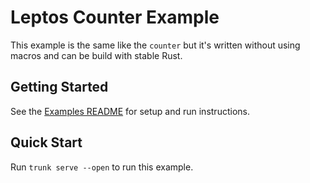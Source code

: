 # Leptos Counter Example

This example is the same like the `counter` but it's written without using macros and can be build with stable Rust.

## Getting Started

See the [Examples README](../README.md) for setup and run instructions.

## Quick Start

Run `trunk serve --open` to run this example.
